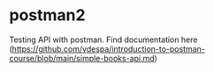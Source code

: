 # postman2
Testing API with postman. Find documentation here (https://github.com/vdespa/introduction-to-postman-course/blob/main/simple-books-api.md)
